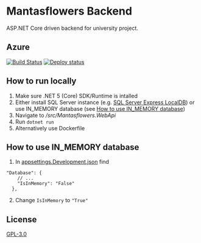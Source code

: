 # Mantasflowers Backend

ASP.NET Core driven backend for university project.

## Azure

[![Build Status](https://dev.azure.com/mantasflowers/mantasflowers/_apis/build/status/mantasflowers.Mantasflowers.Backend?branchName=master)](https://dev.azure.com/mantasflowers/mantasflowers/_build/latest?definitionId=1&branchName=master)
[![Deploy status](https://vsrm.dev.azure.com/mantasflowers/_apis/public/Release/badge/eee312b1-e5f6-4f3a-96c5-9d3b03ad2770/1/1)](https://dev.azure.com/mantasflowers/mantasflowers/_release)

## How to run locally

1. Make sure .NET 5 (Core) SDK/Runtime is intalled
2. Either install SQL Server instance (e.g. [SQL Server Express LocalDB](https://docs.microsoft.com/en-us/sql/database-engine/configure-windows/sql-server-express-localdb?view=sql-server-ver15)) or use IN_MEMORY database (see [How to use IN_MEMORY database](#How-to-use-IN_MEMORY-database))
2. Navigate to */src/Mantasflowers.WebApi*
3. Run `dotnet run`
4. Alternatively use Dockerfile

## How to use IN_MEMORY database

1. In [appsettings.Development.json](src/Mantasflowers.WebApi/appsettings.Development.json) find
```jsonc
"Database": {
    // ...
    "IsInMemory": "False"
  },
```
2. Change `IsInMemory` to `"True"`

## License
[GPL-3.0](https://www.gnu.org/licenses/gpl-3.0.html)